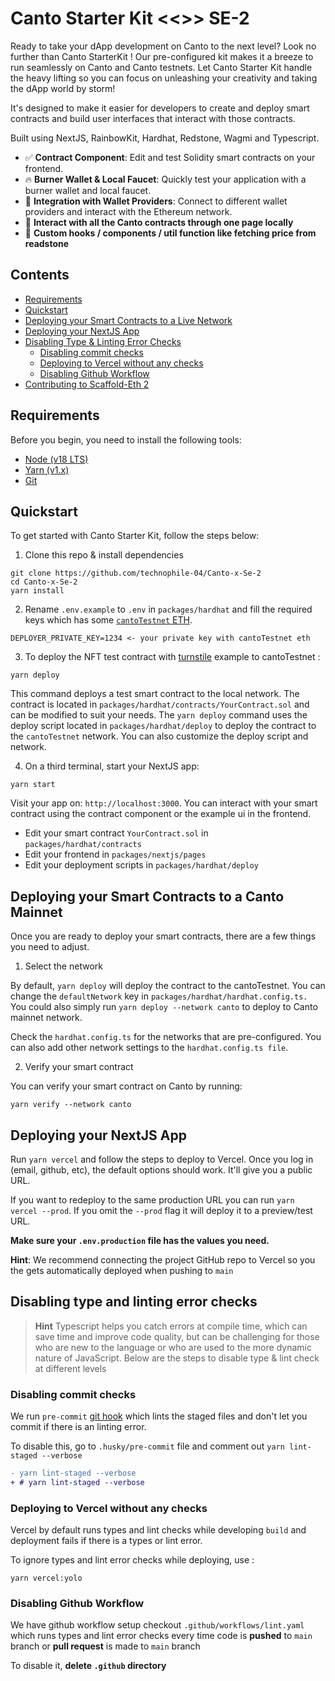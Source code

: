 # Canto Starter Kit <<>> SE-2

Ready to take your dApp development on Canto to the next level? Look no further than Canto StarterKit ! Our pre-configured kit makes it a breeze to run seamlessly on Canto and Canto testnets. Let Canto Starter Kit handle the heavy lifting so you can focus on unleashing your creativity and taking the dApp world by storm!

It's designed to make it easier for developers to create and deploy smart contracts and build user interfaces that interact with those contracts.

Built using NextJS, RainbowKit, Hardhat, Redstone, Wagmi and Typescript.

- ✅ **Contract Component**: Edit and test Solidity smart contracts on your frontend.
- 🔥 **Burner Wallet & Local Faucet**: Quickly test your application with a burner wallet and local faucet.
- 🔐 **Integration with Wallet Providers**: Connect to different wallet providers and interact with the Ethereum network.
- 📜 **Interact with all the Canto contracts through one page locally**
- 🧱 **Custom hooks / components / util function like fetching price from readstone**

## Contents

- [Requirements](#requirements)
- [Quickstart](#Quickstart)
- [Deploying your Smart Contracts to a Live Network](#Deploying-your-Smart-Contracts-to-a-live-network)
- [Deploying your NextJS App](#Deploying-your-NextJS-App)
- [Disabling Type & Linting Error Checks](#Disabling-type-and-linting-error-checks)
  * [Disabling commit checks](#Disabling-commit-checks)
  * [Deploying to Vercel without any checks](#Deploying-to-Vercel-without-any-checks)
  * [Disabling Github Workflow](#Disabling-Github-Workflow)
- [Contributing to Scaffold-Eth 2](#Contributing-to-Scaffold-Eth-2)

## Requirements

Before you begin, you need to install the following tools:
- [Node (v18 LTS)](https://nodejs.org/en/download/)
- [Yarn (v1.x)](https://classic.yarnpkg.com/en/docs/install/)
- [Git](https://git-scm.com/downloads)

## Quickstart

To get started with Canto Starter Kit, follow the steps below:

1. Clone this repo & install dependencies

```
git clone https://github.com/technophile-04/Canto-x-Se-2
cd Canto-x-Se-2
yarn install
```

2. Rename `.env.example` to `.env` in `packages/hardhat` and fill the required keys which has some [`cantoTestnet` ETH](https://docs.canto.io/evm-development/testnet#faucet-instructions).
```
DEPLOYER_PRIVATE_KEY=1234 <- your private key with cantoTestnet eth
```

3. To deploy the NFT test contract with [turnstile](https://docs.canto.io/evm-development/contract-secured-revenue) example to cantoTestnet :

```
yarn deploy
```
This command deploys a test smart contract to the local network. The contract is located in `packages/hardhat/contracts/YourContract.sol` and can be modified to suit your needs. The `yarn deploy` command uses the deploy script located in `packages/hardhat/deploy` to deploy the contract to the `cantoTestnet` network. You can also customize the deploy script and network.

4. On a third terminal, start your NextJS app:

```
yarn start
```
Visit your app on: `http://localhost:3000`. You can interact with your smart contract using the contract component or the example ui in the frontend.


- Edit your smart contract `YourContract.sol` in `packages/hardhat/contracts`
- Edit your frontend in `packages/nextjs/pages`
- Edit your deployment scripts in `packages/hardhat/deploy`

## Deploying your Smart Contracts to a Canto Mainnet
Once you are ready to deploy your smart contracts, there are a few things you need to adjust.

1. Select the network

By default, ```yarn deploy``` will deploy the contract to the cantoTestnet. You can change the `defaultNetwork` key in `packages/hardhat/hardhat.config.ts.` You could also simply run ```yarn deploy --network canto``` to deploy to Canto mainnet network.

Check the `hardhat.config.ts` for the networks that are pre-configured. You can also add other network settings to the `hardhat.config.ts file`. 

2. Verify your smart contract

You can verify your smart contract on Canto by running:

```
yarn verify --network canto
```

## Deploying your NextJS App

Run `yarn vercel` and follow the steps to deploy to Vercel. Once you log in (email, github, etc), the default options should work. It'll give you a public URL.

If you want to redeploy to the same production URL you can run `yarn vercel --prod`. If you omit the `--prod` flag it will deploy it to a preview/test URL.

**Make sure your `.env.production` file has the values you need.**

**Hint**: We recommend connecting the project GitHub repo to Vercel so you the gets automatically deployed when pushing to `main`

## Disabling type and linting error checks
> **Hint**
> Typescript helps you catch errors at compile time, which can save time and improve code quality, but can be challenging for those who are new to the language or who are used to the more dynamic nature of JavaScript. Below are the steps to disable type & lint check at different levels

### Disabling commit checks
We run `pre-commit` [git hook](https://git-scm.com/book/en/v2/Customizing-Git-Git-Hooks) which lints the staged files and don't let you commit if there is an linting error.

To disable this, go to `.husky/pre-commit` file and comment out `yarn lint-staged --verbose`

```diff
- yarn lint-staged --verbose
+ # yarn lint-staged --verbose
```

### Deploying to Vercel without any checks
Vercel by default runs types and lint checks while developing `build` and deployment fails if there is a types or lint error.

To ignore types and lint error checks while deploying, use :
```shell
yarn vercel:yolo
```

### Disabling Github Workflow
We have github workflow setup checkout `.github/workflows/lint.yaml` which runs types and lint error checks every time code is __pushed__ to `main` branch or __pull request__ is made to `main` branch

To disable it, **delete `.github` directory**

